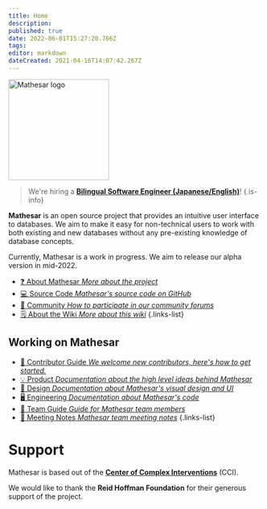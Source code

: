```yaml
---
title: Home
description: 
published: true
date: 2022-06-01T15:27:20.766Z
tags: 
editor: markdown
dateCreated: 2021-04-16T14:07:42.267Z
---
```


<img src="/logo@2x_cropped.png" width=200px alt="Mathesar logo"/>

> We're hiring a **[Bilingual Software Engineer (Japanese/English)](/en/jobs/2022-06-localization-engineer)**!
{.is-info}


**Mathesar** is an open source project that provides an intuitive user interface to databases. We aim to make it easy for non-technical users to work with both existing and new databases without any pre-existing knowledge of database concepts.

Currently, Mathesar is a work in progress. We aim to release our alpha version in mid-2022.

- [:question: About Mathesar *More about the project*](/product/about)
- [:computer: Source Code *Mathesar's source code on GitHub*](https://github.com/centerofci/mathesar)
- [:busts_in_silhouette: Community *How to participate in our community forums*](/community)
- [:spiral_notepad: About the Wiki *More about this wiki*](/about-the-wiki)
{.links-list}

## Working on Mathesar
- [:scroll: Contributor Guide *We welcome new contributors, here's how to get started.*](/community/contributing)
- [:bulb: Product *Documentation about the high level ideas behind Mathesar*](/product)
- [:art: Design *Documentation about Mathesar's visual design and UI*](/design)
- [:desktop_computer: Engineering *Documentation about Mathesar's code*](/engineering)
- [:notebook: Team Guide *Guide for Mathesar team members*](/team/guide)
- [:memo: Meeting Notes *Mathesar team meeting notes*](/meeting-notes)
{.links-list}

# Support
Mathesar is based out of the **[Center of Complex Interventions](https://www.centerofci.org/)** (CCI).

We would like to thank the **Reid Hoffman Foundation** for their generous support of the project.
